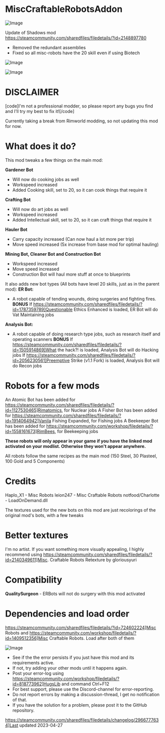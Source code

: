 # MiscCraftableRobotsAddon

![Image](https://i.imgur.com/buuPQel.png)

Update of Shadows mod https://steamcommunity.com/sharedfiles/filedetails/?id=2148897780

- Removed the redundant assemblies
- Fixed so all misc-robots have the 20 skill even if using Biotech

![Image](https://i.imgur.com/pufA0kM.png)

	
![Image](https://i.imgur.com/Z4GOv8H.png)

#  DISCLAIMER 

[code]I'm not a professional modder, so please report any bugs you find and I'll try my best to fix it![/code]

Currently taking a break from Rimworld modding, so not updating this mod for now.

#  What does it do?

This mod tweaks a few things on the main mod:

**Gardener Bot**
- Will now do cooking jobs as well
- Workspeed increased
- Added Cooking skill, set to 20, so it can cook things that require it

**Crafting Bot**
- Will now do art jobs as well
- Workspeed increased
- Added Intellectual skill, set to 20, so it can craft things that require it

**Hauler Bot**
- Carry capacity increased (Can now haul a lot more per trip)
- Move speed increased (5x increase from base mod for optimal hauling)

**Mining Bot, Cleaner Bot and Construction Bot**
- Workspeed increased
- Move speed increased
- Construction Bot will haul more stuff at once to blueprints

It also adds new bot types (All bots have level 20 skills, just as in the parent mod):
**ER Bot:**
- A robot capable of tending wounds, doing surgeries and fighting fires.
**BONUS**
If https://steamcommunity.com/sharedfiles/filedetails/?id=1787359789]Questionable Ethics Enhanced is loaded, ER Bot will do Vat Maintaining jobs

**Analysis Bot:**
- A robot capable of doing research type jobs, such as research itself and operating scanners
**BONUS**
If https://steamcommunity.com/sharedfiles/filedetails/?id=1505914869]What the hack?! is loaded, Analysis Bot will do Hacking jobs
If https://steamcommunity.com/sharedfiles/filedetails/?id=2056230561]Preemptive Strike (v1.1 Fork) is loaded, Analysis Bot will do Recon jobs

#  Robots for a few mods 

An Atomic Bot has been added for https://steamcommunity.com/sharedfiles/filedetails/?id=1127530465]Rimatomics, for Nuclear jobs
A Fisher Bot has been added for https://steamcommunity.com/sharedfiles/filedetails/?id=1914064942]Vanila Fishing Expanded, for Fishing jobs
A Beekeeper Bot has been added for https://steamcommunity.com/workshop/filedetails/?id=1558161673]RimBees, for Beekeeping jobs

**These robots will only appear in your game if you have the linked mod activated on your modlist. Otherwise they won't appear anywhere.**

All robots follow the same recipes as the main mod (150 Steel, 30 Plasteel, 100 Gold and 5 Components)

#  Credits 

Haplo_X1 - Misc Robots
leion247 - Misc Craftable Robots
notfood/Charlotte - LoadOnDemand.dll

The textures used for the new bots on this mod are just recolorings of the original mod's bots, with a few tweaks

#  Better textures 

I'm no artist. If you want something more visually appealing, I highly recommend using https://steamcommunity.com/sharedfiles/filedetails/?id=2140349611]Misc. Craftable Robots Retexture by gloriousyuri

#  Compatibility 

**QualitySurgeon** - ERBots will not do surgery with this mod activated

#  Dependencies and load order 

https://steamcommunity.com/sharedfiles/filedetails/?id=724602224]Misc Robots and https://steamcommunity.com/workshop/filedetails/?id=1409512356]Misc Craftable Robots. Load after both of them

![Image](https://i.imgur.com/PwoNOj4.png)



-  See if the the error persists if you just have this mod and its requirements active.
-  If not, try adding your other mods until it happens again.
-  Post your error-log using https://steamcommunity.com/workshop/filedetails/?id=818773962]HugsLib and command Ctrl+F12
-  For best support, please use the Discord-channel for error-reporting.
-  Do not report errors by making a discussion-thread, I get no notification of that.
-  If you have the solution for a problem, please post it to the GitHub repository.


https://steamcommunity.com/sharedfiles/filedetails/changelog/2966777634]Last updated 2023-04-27
